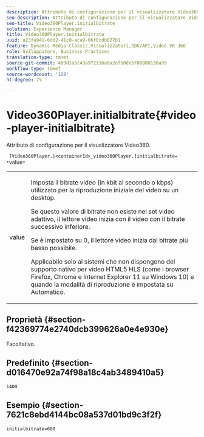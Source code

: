 ```yaml
---
description: Attributo di configurazione per il visualizzatore Video360.
seo-description: Attributo di configurazione per il visualizzatore Video360.
seo-title: Video360Player.initialbitrate
solution: Experience Manager
title: Video360Player.initialbitrate
uuid: a23fa941-6dd2-41c0-aca9-06f0cdb027b1
feature: Dynamic Media Classic,Visualizzatori,SDK/API,Video VR 360
role: Sviluppatore, Business Practices
translation-type: tm+mt
source-git-commit: 469d1a5c43a972116a8a2efb0de5708800130a99
workflow-type: tm+mt
source-wordcount: '128'
ht-degree: 7%

---
```



# Video360Player.initialbitrate{#video-player-initialbitrate}

Attributo di configurazione per il visualizzatore Video360.

` [Video360Player.|<containerId>_video360Player.]initialbitrate= *`value`*`

<table id="table_C616483932C2482CA9794DDD7313FD7C"> 
 <tbody> 
  <tr> 
   <td colname="col1"> <p> <span class="codeph"> value</span> </p> </td> 
   <td colname="col2"> <p> Imposta il bitrate video (in kbit al secondo o kbps) utilizzato per la riproduzione iniziale del video su un desktop. </p> <p>Se questo valore di bitrate non esiste nel set video adattivo, il lettore video inizia con il video con il bitrate successivo inferiore. </p> <p>Se è impostato su <span class="codeph"> 0</span>, il lettore video inizia dal bitrate più basso possibile. </p> <p>Applicabile solo ai sistemi che non dispongono del supporto nativo per video HTML5 HLS (come i browser Firefox, Chrome e Internet Explorer 11 su Windows 10) e quando la modalità di riproduzione è impostata su Automatico. </p> </td> 
  </tr> 
 </tbody> 
</table>

## Proprietà {#section-f42369774e2740dcb399626a0e4e930e}

Facoltativo.

## Predefinito {#section-d016470e92a74f98a18c4ab3489410a5}

`1400`

## Esempio {#section-7621c8ebd4144bc08a537d01bd9c3f2f}

```
initialbitrate=600
```

